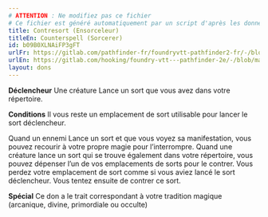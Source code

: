 ```yaml
---
# ATTENTION : Ne modifiez pas ce fichier
# Ce fichier est généré automatiquement par un script d'après les données du module Foundry VTT officiel et de sa traduction
title: Contresort (Ensorceleur)
titleEn: Counterspell (Sorcerer)
id: b09B0XLNAiFP3gFT
urlFr: https://gitlab.com/pathfinder-fr/foundryvtt-pathfinder2-fr/-/blob/master/data/feats/b09B0XLNAiFP3gFT.htm
urlEn: https://gitlab.com/hooking/foundry-vtt---pathfinder-2e/-/blob/master/packs/data/feats.db/counterspell-sorcerer.json
layout: dons
---
```

**Déclencheur** Une créature Lance un sort que vous avez dans votre répertoire.

**Conditions** Il vous reste un emplacement de sort utilisable pour lancer le sort déclencheur.

Quand un ennemi Lance un sort et que vous voyez sa manifestation, vous pouvez recourir à votre propre magie pour l’interrompre. Quand une créature lance un sort qui se trouve également dans votre répertoire, vous pouvez dépenser l’un de vos emplacements de sorts pour le contrer. Vous perdez votre emplacement de sort comme si vous aviez lancé le sort déclencheur. Vous tentez ensuite de contrer ce sort.

**Spécial** Ce don a le trait correspondant à votre tradition magique (arcanique, divine, primordiale ou occulte)
